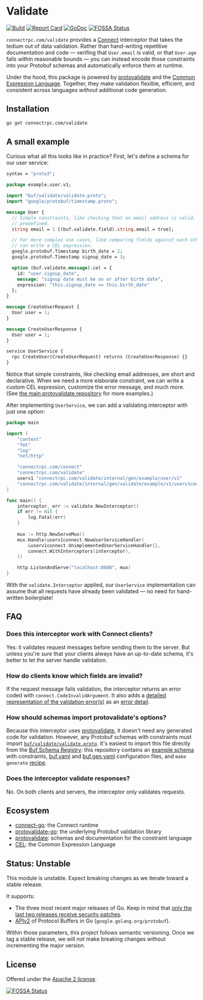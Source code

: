 # Validate

[![Build](https://github.com/connectrpc/validate-go/actions/workflows/ci.yaml/badge.svg?branch=main)](https://github.com/connectrpc/validate-go/actions/workflows/ci.yaml)
[![Report Card](https://goreportcard.com/badge/connectrpc.com/validate)](https://goreportcard.com/report/connectrpc.com/validate)
[![GoDoc](https://pkg.go.dev/badge/connectrpc.com/validate.svg)](https://pkg.go.dev/connectrpc.com/validate)
[![FOSSA Status](https://app.fossa.com/api/projects/git%2Bgithub.com%2Fconnectrpc%2Fvalidate-go.svg?type=shield)](https://app.fossa.com/projects/git%2Bgithub.com%2Fconnectrpc%2Fvalidate-go?ref=badge_shield)

`connectrpc.com/validate` provides a [Connect][connect-go] interceptor that
takes the tedium out of data validation. Rather than hand-writing repetitive
documentation and code &mdash; verifing that `User.email` is valid, or that
`User.age` falls within reasonable bounds &mdash; you can instead encode those
constraints into your Protobuf schemas and automatically enforce them at
runtime.

Under the hood, this package is powered by [protovalidate][protovalidate-go]
and the [Common Expression Language][cel-spec]. Together, they make validation
flexible, efficient, and consistent across languages _without_ additional code
generation.

## Installation

```bash
go get connectrpc.com/validate
```

## A small example

Curious what all this looks like in practice? First, let's define a schema for
our user service:

```protobuf
syntax = "proto3";

package example.user.v1;

import "buf/validate/validate.proto";
import "google/protobuf/timestamp.proto";

message User {
  // Simple constraints, like checking that an email address is valid, are
  // predefined.
  string email = 1 [(buf.validate.field).string.email = true];

  // For more complex use cases, like comparing fields against each other, we
  // can write a CEL expression.
  google.protobuf.Timestamp birth_date = 2;
  google.protobuf.Timestamp signup_date = 3;

  option (buf.validate.message).cel = {
    id: "user.signup_date",
    message: "signup date must be on or after birth date",
    expression: "this.signup_date >= this.birth_date"
  };
}

message CreateUserRequest {
  User user = 1;
}

message CreateUserResponse {
  User user = 1;
}

service UserService {
  rpc CreateUser(CreateUserRequest) returns (CreateUserResponse) {}
}
```

Notice that simple constraints, like checking email addresses, are short and
declarative. When we need a more elaborate constraint, we can write a custom
CEL expression, customize the error message, and much more. (See [the
main protovalidate repository][protovalidate] for more examples.)

After implementing `UserService`, we can add a validating interceptor with just
one option:


```go
package main

import (
	"context"
	"fmt"
	"log"
	"net/http"

	"connectrpc.com/connect"
	"connectrpc.com/validate"
	userv1 "connectrpc.com/validate/internal/gen/example/user/v1"
	"connectrpc.com/validate/internal/gen/validate/example/v1/userv1connect"
)

func main() {
	interceptor, err := validate.NewInterceptor()
	if err != nil {
		log.Fatal(err)
	}
	
	mux := http.NewServeMux()
	mux.Handle(userv1connect.NewUserServiceHandler(
		&userv1connect.UnimplementedUserServiceHandler{},
		connect.WithInterceptors(interceptor),
	))

	http.ListenAndServe("localhost:8080", mux)
}
```

With the `validate.Interceptor` applied, our `UserService` implementation can
assume that all requests have already been validated &mdash; no need for
hand-written boilerplate!

## FAQ

### Does this interceptor work with Connect clients?

Yes: it validates request messages before sending them to the server. But
unless you're _sure_ that your clients always have an up-to-date schema, it's
better to let the server handle validation.

### How do clients know which fields are invalid?

If the request message fails validation, the interceptor returns an error coded
with `connect.CodeInvalidArgument`. It also adds a [detailed representation of the
validation error(s)][violations] as an [error detail][connect-error-detail].

### How should schemas import protovalidate's options?

Because this interceptor uses [protovalidate][protovalidate-go], it doesn't
need any generated code for validation. However, any Protobuf schemas with
constraints must import [`buf/validate/validate.proto`][validate.proto]. It's
easiest to import this file directly from the [Buf Schema
Registry][bsr]: this repository contains an [example
schema](internal/proto/example/user/v1/user.proto) with constraints,
[buf.yaml](internal/proto/buf.yaml) and [buf.gen.yaml](buf.gen.yaml)
configuration files, and `make generate` [recipe](Makefile).

### Does the interceptor validate responses?

No. On both clients and servers, the interceptor only validates requests.

## Ecosystem

* [connect-go]: the Connect runtime
* [protovalidate-go]: the underlying Protobuf validation library
* [protovalidate]: schemas and documentation for the constraint language
* [CEL][cel-spec]: the Common Expression Language

## Status: Unstable

This module is unstable. Expect breaking changes as we iterate toward a stable
release.

It supports:

* The three most recent major releases of Go. Keep in mind that [only the last
  two releases receive security patches][go-support-policy].
* [APIv2] of Protocol Buffers in Go (`google.golang.org/protobuf`).

Within those parameters, this project follows semantic versioning. Once we tag
a stable release, we will _not_ make breaking changes without incrementing the
major version.


## License

Offered under the [Apache 2 license](LICENSE).

[APIv2]: https://blog.golang.org/protobuf-apiv2
[bsr]: https://buf.build
[cel-spec]: https://github.com/google/cel-spec
[connect-error-detail]: https://pkg.go.dev/connectrpc.com/connect#ErrorDetail
[connect-go]: https://github.com/connectrpc/connect-go
[go-support-policy]: https://golang.org/doc/devel/release#policy
[protovalidate-go]: https://github.com/bufbuild/protovalidate-go
[protovalidate]: https://github.com/bufbuild/protovalidate
[validate.proto]: https://github.com/bufbuild/protovalidate/blob/main/proto/protovalidate/buf/validate/validate.proto
[violations]: https://pkg.go.dev/buf.build/gen/go/bufbuild/protovalidate/protocolbuffers/go/buf/validate#Violations


[![FOSSA Status](https://app.fossa.com/api/projects/git%2Bgithub.com%2Fconnectrpc%2Fvalidate-go.svg?type=large)](https://app.fossa.com/projects/git%2Bgithub.com%2Fconnectrpc%2Fvalidate-go?ref=badge_large)